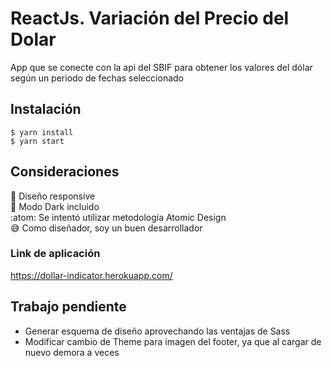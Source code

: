 # ReactJs. Variación del Precio del Dolar

App que se conecte con la api del SBIF para obtener los valores del dólar según un periodo de fechas seleccionado 

## Instalación 

```
$ yarn install
$ yarn start
```

## Consideraciones

:iphone: Diseño responsive  
:new_moon_with_face: Modo Dark incluido  
:atom: Se intentó utilizar metodología Atomic Design  
😅 Como diseñador, soy un buen desarrollador  


### Link de aplicación
https://dollar-indicator.herokuapp.com/

## Trabajo pendiente
- Generar esquema de diseño aprovechando las ventajas de Sass
- Modificar cambio de Theme para imagen del footer, ya que al cargar de nuevo demora a veces
